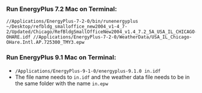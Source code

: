 ### Run EnergyPlus 7.2 Mac on Terminal:
```
//Applications/EnergyPlus-7-2-0/bin/runenergyplus ~/Desktop/refbldg_smalloffice_new2004_v1-4_7-2/Updated/Chicago/RefBldgSmallOfficeNew2004_v1.4_7.2_5A_USA_IL_CHICAGO-OHARE.idf //Applications/EnergyPlus-7-2-0/WeatherData/USA_IL_Chicago-OHare.Intl.AP.725300_TMY3.epw
```

### Run EnergyPlus 9.1 Mac on Terminal:
* `/Applications/EnergyPlus-9-1-0/energyplus-9.1.0 in.idf` 
* The file name needs to `in.idf` and the weather data file needs to be in the same folder with the name `in.epw`
